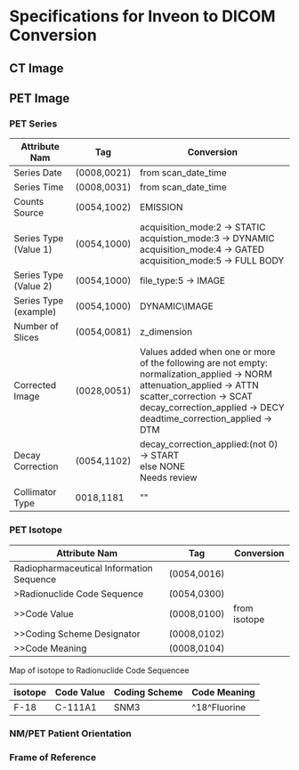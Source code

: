 # Specifications for Inveon to DICOM Conversion

## CT Image

## PET Image



### PET Series

| Attribute Nam         | Tag         | Conversion                      |
|-----------------------|-------------|---------------------------------|
| Series Date           | (0008,0021) | from scan_date_time             |
| Series Time           | (0008,0031) | from scan_date_time             |
| Counts Source         | (0054,1002) | EMISSION                        |
| Series Type (Value 1) | (0054,1000) | acquisition_mode:2 -> STATIC <br/> acquistion_mode:3 -> DYNAMIC <br/> acquisition_mode:4 -> GATED <br/> acquisition_mode:5 -> FULL BODY |
| Series Type (Value 2) | (0054,1000) | file_type:5 -> IMAGE <br/>    |
| Series Type (example) | (0054,1000) | DYNAMIC\IMAGE                   |
| Number of Slices      | (0054,0081) | z_dimension                     |
| Corrected Image       | (0028,0051) | Values added when one or more of the following are not empty: <br/>normalization_applied -> NORM <br/>attenuation_applied -> ATTN <br/>scatter_correction -> SCAT <br/>decay_correction_applied -> DECY <br/>deadtime_correction_applied -> DTM |
| Decay Correction      | (0054,1102) | decay_correction_applied:(not 0) -> START <br/>else NONE</br>Needs review |
| Collimator Type       | 0018,1181   | ""                              |


### PET Isotope

| Attribute Nam         | Tag              | Conversion                 |
|-----------------------|------------------|----------------------------|
| Radiopharmaceutical Information Sequence | (0054,0016) |              |
| >Radionuclide Code Sequence              | (0054,0300) |              |
| >>Code Value                             | (0008,0100) | from isotope |
| >>Coding Scheme Designator               | (0008,0102) |              |
| >>Code Meaning                           | (0008,0104) |              |

Map of isotope to Radionuclide Code Sequencee

| isotope | Code Value | Coding Scheme | Code Meaning |
|---------|------------|---------------|--------------|
| F-18    | C-111A1    | SNM3          | ^18^Fluorine |



### NM/PET Patient Orientation

### Frame of Reference